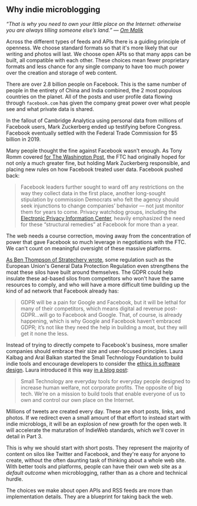 ## Why indie microblogging

_“That is why you need to own your little place on the Internet: otherwise you are always tilling someone else’s land.” — [Om Malik][1]_

Across the different types of feeds and APIs there is a guiding principle of openness. We choose standard formats so that it's more likely that our writing and photos will last. We choose open APIs so that many apps can be built, all compatible with each other. These choices mean fewer proprietary formats and less chance for any single company to have too much power over the creation and storage of web content.

There are over 2.8 billion people on Facebook. This is the same number of people in the entirety of China and India combined, the 2 most populous countries on the planet. All of the posts and user profile data flowing through `facebook.com` has given the company great power over what people see and what private data is shared.

In the fallout of Cambridge Analytica using personal data from millions of Facebook users, Mark Zuckerberg ended up testifying before Congress. Facebook eventually settled with the Federal Trade Commission for $5 billion in 2019.

Many people thought the fine against Facebook wasn't enough. As Tony Romm covered [for The Washington Post][2], the FTC had originally hoped for not only a much greater fine, but holding Mark Zuckerberg responsible, and placing new rules on how Facebook treated user data. Facebook pushed back:

> Facebook leaders further sought to ward off any restrictions on the way they collect data in the first place, another long-sought stipulation by commission Democrats who felt the agency should seek injunctions to change companies’ behavior — not just monitor them for years to come. Privacy watchdog groups, including the [Electronic Privacy Information Center][3], heavily emphasized the need for these “structural remedies” at Facebook for more than a year.

The web needs a course correction, moving away from the concentration of power that gave Facebook so much leverage in negotiations with the FTC. We can't count on meaningful oversight of these massive platforms.

[As Ben Thompson of Stratechery wrote][4], some regulation such as the European Union's General Data Protection Regulation even strengthens the moat these silos have built around themselves. The GDPR could help insulate these ad-based silos from competitors who won't have the same resources to comply, and who will have a more difficult time building up the kind of ad network that Facebook already has:

> GDPR will be a pain for Google and Facebook, but it will be lethal for many of their competitors, which means digital ad revenue post-GDPR…will go to Facebook and Google. That, of course, is already happening, which is why Google and Facebook haven’t embraced GDPR; it’s not like they need the help in building a moat, but they will get it none the less.

Instead of trying to directly compete to Facebook's business, more smaller companies should embrace their size and user-focused principles. Laura Kalbag and Aral Balkan started the Small Technology Foundation to build indie tools and encourage developers to consider the [ethics in software design][5]. Laura introduced it this way [in a blog post][6]:

> Small Technology are everyday tools for everyday people designed to increase human welfare, not corporate profits. The opposite of big tech. We’re on a mission to build tools that enable everyone of us to own and control our own place on the Internet.

Millions of tweets are created every day. These are short posts, links, and photos. If we redirect even a small amount of that effort to instead start with indie microblogs, it will be an explosion of new growth for the open web. It will accelerate the maturation of IndieWeb standards, which we'll cover in detail in Part 3.

This is why we should start with short posts. They represent the majority of content on silos like Twitter and Facebook, and they're easy for anyone to create, without the often daunting task of thinking about a whole web site. With better tools and platforms, people can have their own web site as a _default outcome_ when microblogging, rather than as a chore and technical hurdle.

The choices we make about open APIs and RSS feeds are more than implementation details. They are a blueprint for taking back the web.

[1]:	https://om.co/2019/11/10/in-silicon-valley-hypocrisy-is-the-new-normal/
[2]:	https://www.washingtonpost.com/technology/2019/07/22/facebook-vs-feds-inside-story-multi-billion-dollar-tech-giants-privacy-war-with-washington/
[3]:	https://epic.org/privacy/facebook/2011-consent-order/US-NGOs-to-FTC-re-FB-Jan-2019.pdf
[4]:	https://stratechery.com/2017/the-gdpr-and-facebook-and-google-intelligent-tracking-prevention-data-portability-and-social-graphs/
[5]:	https://2017.ind.ie/ethical-design/
[6]:	https://laurakalbag.com/a-belated-introduction-to-small-technology-foundation/